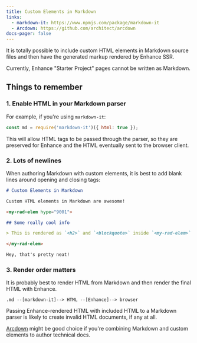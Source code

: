 ```yaml
---
title: Custom Elements in Markdown
links:
  - markdown-it: https://www.npmjs.com/package/markdown-it
  - Arcdown: https://github.com/architect/arcdown
docs-pager: false
---
```


It is totally possible to include custom HTML elements in Markdown source files and then have the generated markup rendered by Enhance SSR.

<doc-callout level="caution">

Currently, Enhance "Starter Project" pages cannot be written as Markdown.

</doc-callout>

## Things to remember

### 1. Enable HTML in your Markdown parser

For example, if you're using `markdown-it`:

```javascript
const md = require('markdown-it')({ html: true });
```

This will allow HTML tags to be passed through the parser, so they are preserved for Enhance and the HTML eventually sent to the browser client.

### 2. Lots of newlines

When authoring Markdown with custom elements, it is best to add blank lines around opening and closing tags:

<doc-code filename="custom-elems-in-md.md" highlight="5,11" numbered>

```markdown
# Custom Elements in Markdown

Custom HTML elements in Markdown are awesome!

<my-rad-elem hype="9001">

## Some really cool info

> This is rendered as `<h2>` and `<blockquote>` inside `<my-rad-elem>`

</my-rad-elem>

Hey, that's pretty neat!
```

</doc-code>

### 3. Render order matters

It is probably best to render HTML from Markdown and then render the final HTML with Enhance.

```
.md --[markdown-it]--> HTML --[Enhance]--> browser
```

Passing Enhance-rendered HTML with included HTML to a Markdown parser is likely to create invalid HTML documents, if any at all.

<doc-callout level="tip" mark="🧁">

[Arcdown](https://github.com/architect/arcdown) might be good choice if you're combining Markdown and custom elements to author technical docs.

</doc-callout>
